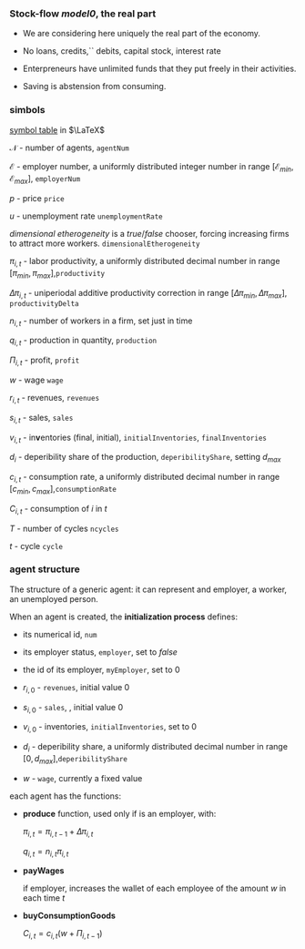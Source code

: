 ### Stock-flow *model0*, the real part

- We are considering here uniquely the real part of the economy.

- No loans, credits,`` debits, capital stock, interest rate

- Enterpreneurs have unlimited funds that they put freely in their activities.

- Saving is abstension from consuming.

  

### simbols

[symbol table](https://www.caam.rice.edu/~heinken/latex/symbols.pdf) in $\LaTeX$ 

$\mathcal{N}$ - number of agents, `agentNum`

$\mathcal{E}$ - employer number, a uniformly distributed integer number in range $[\mathcal{E}_{min},\mathcal{E}_{max}]$, `employerNum`

$p$ - price `price`

$u$ - unemployment rate `unemploymentRate`

$dimensional~etherogeneity$ is a $true/false$ chooser, forcing increasing firms to attract more workers. `dimensionalEtherogeneity`

$\pi_{i,t}$ - labor productivity, a uniformly distributed decimal number in range $[\pi_{min},\pi_{max}]$,`productivity`

$\Delta\pi_{i,t}$ - uniperiodal additive productivity correction in range $[\Delta\pi_{min},\Delta\pi_{max}]$, `productivityDelta`

$n_{i,t}$ - number of workers in a firm, set just in time

$q_{i,t}$ - production in quantity, `production`

$\Pi_{i,t}$ - profit, `profit`

$w$ - wage `wage`

$r_{i,t}$ - revenues, `revenues`

$s_{i,t}$ - sales, `sales`

$v_{i,t}$ - in**v**entories (final, initial), `initialInventories`, `finalInventories`

$d_{i}$ - deperibility share of the production, `deperibilityShare`, setting $d_{max}$

$c_{i,t}$ - consumption rate, a uniformly distributed decimal number in range $[c_{min},c_{max}]$,`consumptionRate`

$C_{i,t}$ - consumption of $i$ in $t$

$T$ - number of cycles `ncycles`

$t$ - cycle `cycle`

### 

### agent structure

The structure of a generic agent: it can represent and employer, a worker, an unemployed person.

When an agent is created, the **initialization process** defines:

- its numerical id, `num`

- its employer status, `employer`, set to $false$
- the id of its employer, `myEmployer`, set to $0$
- $r_{i,0}$ - `revenues`, initial value  $0$
- $s_{i,0}$ - `sales`, , initial value  $0$
- $v_{i,0}$ - inventories, `initialInventories`, set to $0$ 
- $d_{i}$ - deperibility share, a uniformly distributed decimal number in range $[0,d_{max}]$,`deperibilityShare`
- $w$ - `wage`, currently a fixed value



each agent has the functions:

- **produce** function, used only if is an employer, with:

  $\pi_{i,t}=\pi_{i,t-1}+\Delta\pi_{i,t}$

  $q_{i,t}=n_{i,t} \pi_{i,t}$

  

- **payWages**

  if employer, increases the wallet of each employee of the amount $w$ in each time $t$

  

- **buyConsumptionGoods** 

  $C_{i,t}=c_{i,t} (w+\Pi_{i,t-1})$

